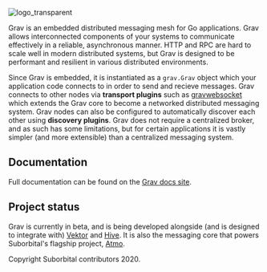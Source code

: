 ![logo_transparent](https://user-images.githubusercontent.com/5942370/88551418-d623ea00-cff0-11ea-87d8-e9b94174aaa2.png)

Grav is an embedded distributed messaging mesh for Go applications. Grav allows interconnected components of your systems to communicate effectively in a reliable, asynchronous manner. HTTP and RPC are hard to scale well in modern distributed systems, but Grav is designed to be performant and resilient in various distributed environments.

Since Grav is embedded, it is instantiated as a `grav.Grav` object which your application code connects to in order to send and recieve messages. Grav connects to other nodes via **transport plugins** such as [gravwebsocket](./transport/gravwebsocket/README.md) which extends the Grav core to become a networked distributed messaging system. Grav nodes can also be configured to automatically discover each other using **discovery plugins**. Grav does not require a centralized broker, and as such has some limitations, but for certain applications it is vastly simpler (and more extensible) than a centralized messaging system.

## Documentation
Full documentation can be found on the [Grav docs site](https://grav.suborbital.dev).

## Project status

Grav is currently in beta, and is being developed alongside (and is designed to integrate with) [Vektor](https://github.com/suborbital/vektor) and [Hive](https://github.com/suborbital/hive). It is also the messaging core that powers Suborbital's flagship project, [Atmo](https://github.com/suborbital/atmo).

Copyright Suborbital contributors 2020.